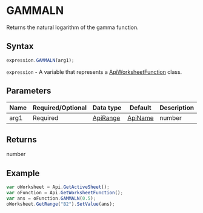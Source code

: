 # GAMMALN

Returns the natural logarithm of the gamma function.

## Syntax

```javascript
expression.GAMMALN(arg1);
```

`expression` - A variable that represents a [ApiWorksheetFunction](../ApiWorksheetFunction.md) class.

## Parameters

| **Name** | **Required/Optional** | **Data type** | **Default** | **Description** |
| ------------- | ------------- | ------------- | ------------- | ------------- |
| arg1 | Required | [ApiRange](../../ApiRange/ApiRange.md) | [ApiName](../../ApiName/ApiName.md) | number |  | The value for which the natural logarithm of the gamma function will be calculated, a positive number. |

## Returns

number

## Example



```javascript
var oWorksheet = Api.GetActiveSheet();
var oFunction = Api.GetWorksheetFunction();
var ans = oFunction.GAMMALN(0.5);
oWorksheet.GetRange("B2").SetValue(ans);


```
